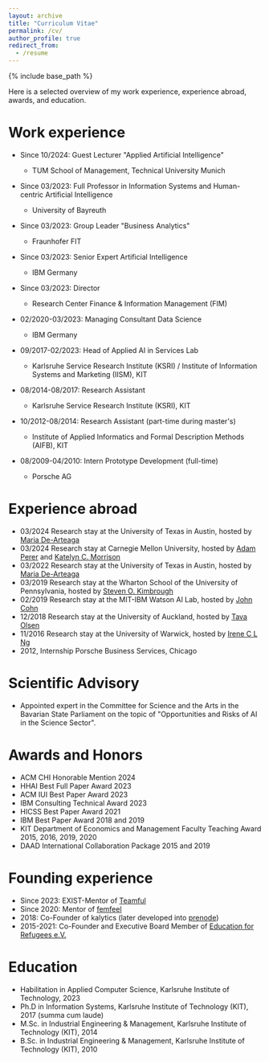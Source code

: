 ```yaml
---
layout: archive
title: "Curriculum Vitae"
permalink: /cv/
author_profile: true
redirect_from:
  - /resume
---
```


{% include base_path %}

Here is a selected overview of my work experience, experience abroad, awards, and education.

Work experience
======
* Since 10/2024: Guest Lecturer "Applied Artificial Intelligence"
  * TUM School of Management, Technical University Munich
    
* Since 03/2023: Full Professor in Information Systems and Human-centric Artificial Intelligence
  * University of Bayreuth

* Since 03/2023: Group Leader "Business Analytics"
  * Fraunhofer FIT  

* Since 03/2023: Senior Expert Artificial Intelligence
  * IBM Germany

* Since 03/2023: Director 
  * Research Center Finance & Information Management (FIM)

* 02/2020-03/2023: Managing Consultant Data Science
  * IBM Germany

* 09/2017-02/2023: Head of Applied AI in Services Lab
  * Karlsruhe Service Research Institute (KSRI) / Institute of Information Systems and Marketing (IISM), KIT

* 08/2014-08/2017: Research Assistant
  * Karlsruhe Service Research Institute (KSRI), KIT

* 10/2012-08/2014: Research Assistant (part-time during master's)
  * Institute of Applied Informatics and Formal Description Methods (AIFB), KIT
 
* 08/2009-04/2010: Intern Prototype Development (full-time)
  * Porsche AG
  
Experience abroad
======

* 03/2024 Research stay at the University of Texas in Austin, hosted by [Maria De-Arteaga](https://mariadearteaga.com/)
* 03/2024 Research stay at Carnegie Mellon University, hosted by [Adam Perer](http://perer.org/) and [Katelyn C. Morrison](https://katelyn98.github.io/) 
* 03/2022 Research stay at the University of Texas in Austin, hosted by [Maria De-Arteaga](https://mariadearteaga.com/)
* 03/2019 Research stay at the Wharton School of the University of Pennsylvania, hosted by [Steven O. Kimbrough](https://oid.wharton.upenn.edu/profile/sok/#research)
* 02/2019 Research stay at the MIT-IBM Watson AI Lab, hosted by [John Cohn](https://en.wikipedia.org/wiki/John_Cohn)
* 12/2018 Research stay at the University of Auckland, hosted by [Tava Olsen](https://www.exec.auckland.ac.nz/programmes-and-courses-for-individuals/short-courses/presenter/?presenter=31363-tava-olsen)
* 11/2016 Research stay at the University of Warwick, hosted by [Irene C L Ng](https://ireneng.com/)
* 2012, Internship Porsche Business Services, Chicago

Scientific Advisory
======
* Appointed expert in the Committee for Science and the Arts in the Bavarian State Parliament on the topic of "Opportunities and Risks of AI in the Science Sector".

Awards and Honors
======
* ACM CHI Honorable Mention 2024
* HHAI Best Full Paper Award 2023
* ACM IUI Best Paper Award 2023
* IBM Consulting Technical Award 2023
* HICSS Best Paper Award 2021
* IBM Best Paper Award 2018 and 2019
* KIT Department of Economics and Management Faculty Teaching Award 2015, 2016, 2019, 2020
* DAAD International Collaboration Package 2015 and 2019

Founding experience
======
* Since 2023: EXIST-Mentor of [Teamful](https://www.teamful.de/)
* Since 2020: Mentor of [femfeel](https://www.femfeel.de/)
* 2018: Co-Founder of kalytics (later developed into [prenode](https://www.prenode.de/)) 
* 2015-2021: Co-Founder and Executive Board Member of [Education for Refugees e.V.](https://www.eduref.eu/)

Education
======
* Habilitation in Applied Computer Science, Karlsruhe Institute of Technology, 2023
* Ph.D in Information Systems, Karlsruhe Institute of Technology (KIT), 2017 (summa cum laude)
* M.Sc. in Industrial Engineering & Management, Karlsruhe Institute of Technology (KIT), 2014
* B.Sc. in Industrial Engineering & Management, Karlsruhe Institute of Technology (KIT), 2010

